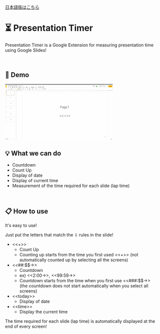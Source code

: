 [日本語版はこちら](README.md)

# ⏳ Presentation Timer

Presentation Timer is a Google Extension for measuring presentation time using Google Slides!

<br />

## 🎥 Demo

<img src="images/demo.gif" alt="Sample signal" width="70%" height="70%">

<br />

## 💡 What we can do

- Countdown
- Count Up
- Display of date
- Display of current time
- Measurement of the time required for each slide (lap time)

<br />

## 📋 How to use

It's easy to use!

Just put the letters that match the ⇩ rules in the slide!

- <<+>>
  - Count Up
  - Counting up starts from the time you first used <<+>> (not automatically counted up by selecting all the screens)
- <<##:$$->>
  - Countdown
  - ex) <<2:00->>, <<99:59->>
  - Countdown starts from the time when you first use <<###:$$->> (the countdown does not start automatically when you select all screens)
- <\<today>>
  - Display of date
- <\<time>>
  - Display the current time

The time required for each slide (lap time) is automatically displayed at the end of every screen!
